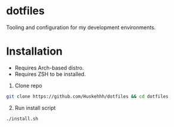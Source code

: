 # dotfiles

Tooling and configuration for my development environments.

# Installation

- Requires Arch-based distro.
- Requires ZSH to be installed.

1. Clone repo

```bash
git clone https://github.com/Huskehhh/dotfiles && cd dotfiles
```

2. Run install script

```bash
./install.sh
```
